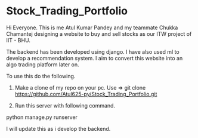 # Stock_Trading_Portfolio

Hi Everyone. This is me Atul Kumar Pandey
and my teammate Chukka Chamantej
designing a website to buy and sell stocks 
as our ITW project of IIT - BHU.

The backend has been developed using django.
I have also used ml to develop a recommendation
system. I aim to convert this website into 
an algo trading platform later on.

To use this do the following.

1. Make a clone of my repo on your pc.
Use => git clone https://github.com/Atul625-py/Stock_Trading_Portfolio.git

2. Run this server with following command.

python manage.py runserver

I will update this as i develop the backend.